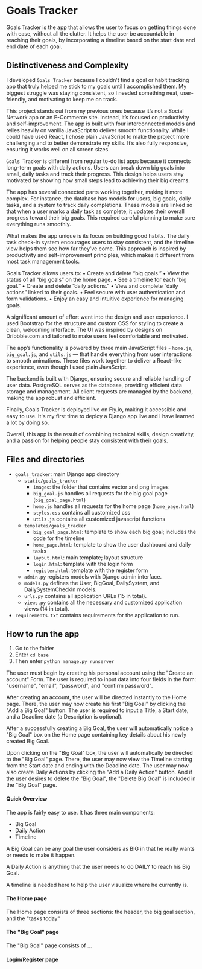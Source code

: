# Goals Tracker
<!--
Your README.md file should be minimally multiple paragraphs in length, and should provide a comprehensive documentation of what you did and, if applicable, why you did it.

It documents your project thoroughly, and that distinguishes this project from others in the course and defends its complexity.

This section alone should consist of several paragraphs, before you even begin to talk about the documentation of your project.
-->

Goals Tracker is the app that allows the user to focus on getting things done with ease, without all the clutter. It helps the user be accountable in reaching their goals, by incorporating a timeline based on the start date and end date of each goal.


## Distinctiveness and Complexity

I developed `Goals Tracker` because I couldn’t find a goal or habit tracking app that truly helped me stick to my goals until I accomplished them. My biggest struggle was staying consistent, so I needed something neat, user-friendly, and motivating to keep me on track.

This project stands out from my previous ones because it’s not a Social Network app or an E-Commerce site. Instead, it’s focused on productivity and self-improvement. The app is built with four interconnected models and relies heavily on vanilla JavaScript to deliver smooth functionality. While I could have used React, I chose plain JavaScript to make the project more challenging and to better demonstrate my skills. It’s also fully responsive, ensuring it works well on all screen sizes.

`Goals Tracker` is different from regular to-do list apps because it connects long-term goals with daily actions. Users can break down big goals into small, daily tasks and track their progress. This design helps users stay motivated by showing how small steps lead to achieving their big dreams.

The app has several connected parts working together, making it more complex. For instance, the database has models for users, big goals, daily tasks, and a system to track daily completions. These models are linked so that when a user marks a daily task as complete, it updates their overall progress toward their big goals. This required careful planning to make sure everything runs smoothly.

What makes the app unique is its focus on building good habits. The daily task check-in system encourages users to stay consistent, and the timeline view helps them see how far they’ve come. This approach is inspired by productivity and self-improvement principles, which makes it different from most task management tools.

Goals Tracker allows users to:
	•	Create and delete “big goals.”
	•	View the status of all “big goals” on the home page.
	•	See a timeline for each “big goal.”
	•	Create and delete “daily actions.”
	•	View and complete “daily actions” linked to their goals.
	•	Feel secure with user authentication and form validations.
	•	Enjoy an easy and intuitive experience for managing goals.

A significant amount of effort went into the design and user experience. I used Bootstrap for the structure and custom CSS for styling to create a clean, welcoming interface. The UI was inspired by designs on Dribbble.com and tailored to make users feel comfortable and motivated.

The app’s functionality is powered by three main JavaScript files - `home.js`, `big_goal.js`, and `utils.js` — that handle everything from user interactions to smooth animations. These files work together to deliver a React-like experience, even though I used plain JavaScript.

The backend is built with Django, ensuring secure and reliable handling of user data. PostgreSQL serves as the database, providing efficient data storage and management. All client requests are managed by the backend, making the app robust and efficient.

Finally, Goals Tracker is deployed live on Fly.io, making it accessible and easy to use. It's my first time to deploy a Django app live and I have learned a lot by doing so.

Overall, this app is the result of combining technical skills, design creativity, and a passion for helping people stay consistent with their goals.


## Files and directories
<!-- What’s contained in each file you created. -->
- `goals_tracker`: main Django app directory 
  - `static/goals_tracker`
    - `images`: the folder that contains vector and png images
    - `big_goal.js` handles all requests for the big goal page (`big_goal_page.html`)
    - `home.js` handles all requests for the home page (`home_page.html`)
    - `styles.css` contains all customized css
    - `utils.js` contains all customized javascript functions
  - `templates/goals_tracker`
    - `big_goal_page.html`: template to show each big goal; includes the code for the timeline 
    - `home_page.html`: template to show the user dashboard and daily tasks
    - `layout.html`: main template; layout structure
    - `login.html`: template with the login form
    - `register.html`: template with the register form
  - `admin.py` registers models with Django admin interface.
  - `models.py` defines the User, BigGoal, DailySystem, and DailySystemCheckIn models.
  - `urls.py` contains all application URLs (15 in total).
  - `views.py` contains all the necessary and customized application views (14 in total).
- `requirements.txt` contains requirements for the application to run.


## How to run the app
<!-- How to run your application. -->
1. Go to the folder
2. Enter `cd base`
3. Then enter `python manage.py runserver`

The user must begin by creating his personal account using the "Create an account" Form. The user is required to input data into four fields in the form: "username", "email", "password", and "confirm password".

After creating an account, the user will be directed instantly to the Home page. There, the user may now create his first "Big Goal" by clicking the "Add a Big Goal" button. The user is required to input a Title, a Start date, and a Deadline date (a Description is optional). 

After a successfully creating a Big Goal, the user will automatically notice a "Big Goal" box on the Home page containing key details about his newly created Big Goal. 

Upon clicking on the "Big Goal" box, the user will automatically be directed to the "Big Goal" page. There, the user may now view the Timeline starting from the Start date and ending with the Deadline date. The user may now also create Daily Actions by clicking the "Add a Daily Action" button. And if the user desires to delete the "Big Goal", the "Delete Big Goal" is included in the "Big Goal" page.




#### Quick Overview
The app is fairly easy to use. 
It has three main components: 
- Big Goal
- Daily Action
- Timeline

A Big Goal can be any goal the user considers as BIG in that he really wants or needs to make it happen.

A Daily Action is anything that the user needs to do DAILY to reach his Big Goal.

A timeline is needed here to help the user visualize where he currently is. 

#### The Home page
The Home page consists of three sections: the header, the big goal section, and the "tasks today"

#### The "Big Goal" page
The "Big Goal" page consists of ...

#### Login/Register page